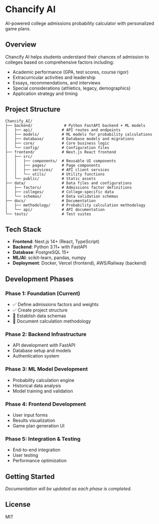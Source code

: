 # Chancify AI

AI-powered college admissions probability calculator with personalized game plans.

## Overview

Chancify AI helps students understand their chances of admission to colleges based on comprehensive factors including:
- Academic performance (GPA, test scores, course rigor)
- Extracurricular activities and leadership
- Essays, recommendations, and interviews
- Special considerations (athletics, legacy, demographics)
- Application strategy and timing

## Project Structure

```
Chancify_AI/
├── backend/              # Python FastAPI backend + ML models
│   ├── api/             # API routes and endpoints
│   ├── models/          # ML models for probability calculations
│   ├── database/        # Database models and migrations
│   ├── core/            # Core business logic
│   └── config/          # Configuration files
├── frontend/            # Next.js React frontend
│   ├── src/
│   │   ├── components/  # Reusable UI components
│   │   ├── pages/       # Page components
│   │   ├── services/    # API client services
│   │   └── utils/       # Utility functions
│   └── public/          # Static assets
├── data/                # Data files and configurations
│   ├── factors/         # Admissions factor definitions
│   ├── colleges/        # College-specific data
│   └── schemas/         # Data validation schemas
├── docs/                # Documentation
│   ├── methodology/     # Probability calculation methodology
│   └── api/             # API documentation
└── tests/               # Test suites
```

## Tech Stack

- **Frontend**: Next.js 14+ (React, TypeScript)
- **Backend**: Python 3.11+ with FastAPI
- **Database**: PostgreSQL 15+
- **ML/AI**: scikit-learn, pandas, numpy
- **Deployment**: Docker, Vercel (frontend), AWS/Railway (backend)

## Development Phases

### Phase 1: Foundation (Current)
- ✅ Define admissions factors and weights
- ✅ Create project structure
- 🔄 Establish data schemas
- 🔄 Document calculation methodology

### Phase 2: Backend Infrastructure
- API development with FastAPI
- Database setup and models
- Authentication system

### Phase 3: ML Model Development
- Probability calculation engine
- Historical data analysis
- Model training and validation

### Phase 4: Frontend Development
- User input forms
- Results visualization
- Game plan generation UI

### Phase 5: Integration & Testing
- End-to-end integration
- User testing
- Performance optimization

## Getting Started

*Documentation will be updated as each phase is completed.*

## License

MIT

